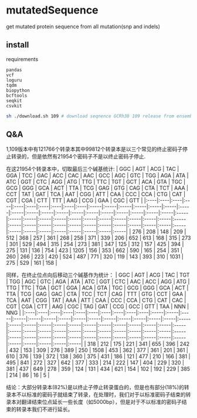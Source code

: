 <!--
 * @Description: 
 * @version: 
 * @Author: wenyuhao
 * @Date: 2023-05-14 16:51:13
 * @LastEditors: wenyuhao
 * @LastEditTime: 2023-05-14 16:51:14
-->
# mutatedSequence
get mutated protein sequence from all mutation(snp and indels)
## install
requirements
```
pandas
vcf
loguru
tqdm
biopython
bcftools
seqkit
csvkit
````

```sh
sh ./download.sh 109 # download seqnence GCRh38 109 release from ensembl
```
## Q&A
1,109版本中有121766个转录本其中99812个转录本是以三个常见的终止密码子停止转录的，但是依然有21954个密码子不是以终止密码子停止.

在这21954个转录本中，切取最后三个碱基统计:
| GGC | AGT | ACG | TAC | GGA | TCC | GAC | ACC | CAC | AAC | GCC  | AGC  | GTC  | TGG  | AGA  | ATA  | ATC  | GGT  | CTC  | AGG  | ATG  | TTG  | TTC  | TGT  | GCT  | ACA  | GTA  | TGC  | GCG  | GGG  | GCA  | ACT  | TTA  | TCG  | GAG  | GTG  | CAG  | CTA  | TCT  | AAA  | CCT  | TAT  | GAT  | TCA  | AAT  | CGG  | ATT  | CAA  | CCC  | CCA  | CTG  | CAT  | CGT  | CGA  | CTT  | TTT  | AAG  | CCG  | GAA  | CGC  | GTT  |
|:----|:----|:----|:----|:----|:----|:----|:----|:----|:----|:-----|:-----|:-----|:-----|:-----|:-----|:-----|:-----|:-----|:-----|:-----|:-----|:-----|:-----|:-----|:-----|:-----|:-----|:-----|:-----|:-----|:-----|:-----|:-----|:-----|:-----|:-----|:-----|:-----|:-----|:-----|:-----|:-----|:-----|:-----|:-----|:-----|:-----|:-----|:-----|:-----|:-----|:-----|:-----|:-----|:-----|:-----|:-----|:-----|:-----|:-----|
| 276 | 208 | 148 | 209 | 512 | 368 | 257 | 361 | 268 | 258 | 371  | 339  | 206  | 652  | 613  | 168  | 315  | 273  | 301  | 529  | 494  | 315  | 254  | 273  | 381  | 347  | 125  | 312  | 157  | 425  | 394  | 275  | 131  | 136  | 754  | 423  | 1205 | 156  | 353  | 662  | 590  | 165  | 254  | 351  | 260  | 266  | 223  | 420  | 524  | 487  | 771  | 320  | 119  | 143  | 393  | 310  | 1031 | 275  | 529  | 161  | 158  |

同样，在终止位点向后移动三个碱基作为统计：
| GGC | AGT | ACG | TAC | TGT | TGG | AGC | GTC | AGA | ATA | ATC  | GGT  | CTC  | AAC  | ACC  | AGG  | ATG  | TTG  | TTC  | TGA  | GCT  | GGA  | ACA  | GTA  | TGC  | GCG  | GGG  | GCA  | ACT  | TTA  | TCG  | GAG  | GAC  | CTA  | TCC  | TCT  | CAG  | TTT  | GTG  | CCT  | GAA  | TCA  | AAT  | CGG  | TAT  | AAA  | ATT  | CAA  | CCC  | CCA  | CTG  | CAT  | CAC  | CGT  | CGA  | CTT  | AAG  | CGC  | TAG  | GAT  | CCG  | GCC  | GTT  | TAA  | NNN  | NNG  |
|:----|:----|:----|:----|:----|:----|:----|:----|:----|:----|:-----|:-----|:-----|:-----|:-----|:-----|:-----|:-----|:-----|:-----|:-----|:-----|:-----|:-----|:-----|:-----|:-----|:-----|:-----|:-----|:-----|:-----|:-----|:-----|:-----|:-----|:-----|:-----|:-----|:-----|:-----|:-----|:-----|:-----|:-----|:-----|:-----|:-----|:-----|:-----|:-----|:-----|:-----|:-----|:-----|:-----|:-----|:-----|:-----|:-----|:-----|:-----|:-----|:-----|:-----|:-----|
| 318 | 212 | 175 | 221 | 341 | 655 | 396 | 242 | 432 | 153 | 309  | 276  | 389  | 250  | 1508 | 453  | 362  | 377  | 361  | 201  | 361  | 610  | 376  | 139  | 372  | 138  | 360  | 375  | 431  | 186  | 121  | 477  | 210  | 166  | 381  | 495  | 841  | 272  | 327  | 642  | 377  | 333  | 214  | 222  | 147  | 404  | 229  | 320  | 381  | 437  | 649  | 278  | 359  | 124  | 131  | 434  | 621  | 154  | 102  | 192  | 229  | 385  | 214  | 86   | 16   | 5    |

结论：大部分转录本(82%)是以终止子停止转录蛋白的，但是也有部分(18%)的转录本不以标准的密码子就结束了转录，在处理时，我们对于以标准密码子结束的转录本对翻译结束位点延长一些长度（如5000bp），但是对于不以标准的密码子结束的转录本我们不进行延长。


